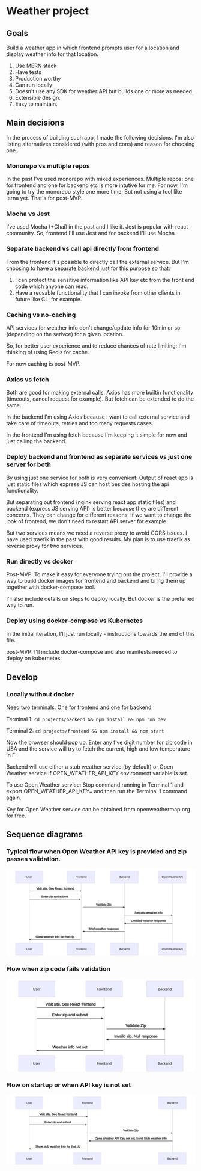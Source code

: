 # Weather project


## Goals

Build a weather app in which frontend prompts user for a location and display weather info for that location.

1. Use MERN stack
1. Have tests
1. Production worthy
1. Can run locally
1. Doesn't use any SDK for weather API but builds one or more as needed.
1. Extensible design.
1. Easy to maintain.


## Main decisions

In the process of building such app, I made the following decisions. I'm also listing alternatives considered (with pros and cons) and reason for choosing one.

### Monorepo vs multiple repos

In the past I've used monorepo with mixed experiences. Multiple repos: one for frontend and one for backend etc is more intutive for me.
For now, I'm going to try the monorepo style one more time. But not using a tool like lerna yet. That's for post-MVP.

### Mocha vs Jest

I've used Mocha (+Chai) in the past and I like it. Jest is popular with react community. So, frontend I'll use Jest and for backend I'll use Mocha.

### Separate backend vs call api directly from frontend

From the frontend it's possible to directly call the external service. But I'm choosing to have a separate backend just for this purpose so that:

1. I can protect the sensitive information like API key etc from the front end code which anyone can read.
1. Have a reusable functionality that I can invoke from other clients in future like CLI for example.


###  Caching vs no-caching

API services for weather info don't change/update info for 10min or so (depending on the serivce) for a given location.

So, for better user experience and to reduce chances of rate limiting: I'm thinking of using Redis for cache.

For now caching is post-MVP.

### Axios vs fetch

Both are good for making external calls. Axios has more builtin functionality (timeouts, cancel request for example). But fetch can be extended to do the same.

In the backend I'm using Axios because I want to call external service and take care of timeouts, retries and too many requests cases.

In the frontend I'm using fetch because I'm keeping it simple for now and just calling the backend.

### Deploy backend and frontend as separate services vs just one server for both

By using just one service for both is very convenient: Output of react app is just static files which express JS can host besides hosting the api functionality.

But separating out frontend (nginx serving react app static files) and backend (express JS serving API) is better because they are different concerns.
They can change for different reasons. If we want to change the look of frontend, we don't need to restart API server for example.

But two services means we need a reverse proxy to avoid CORS issues. I have used traefik in the past with good results. My plan is to use traefik as reverse proxy for two services.

### Run directly vs docker

Post-MVP: To make it easy for everyone trying out the project, I'll provide a way to build docker images for frontend and backend and bring them up together with docker-compose tool. 

I'll also include details on steps to deploy locally. But docker is the preferred way to run.

### Deploy using docker-compose vs Kubernetes

In the initial iteration, I'll just run locally - instructions towards the end of this file.

post-MVP: I'll include docker-compose and also manifests needed to deploy on kubernetes.

## Develop

### Locally without docker

Need two terminals: One for frontend and one for backend

Terminal 1: ```cd projects/backend && npm install && npm run dev```

Terminal 2: ```cd projects/frontend && npm install && npm start```

Now the browser should pop up. Enter any five digit number for zip code in USA and the service will try to fetch the current, high and low temperature in F.

Backend will use either a stub weather service (by default) or Open Weather service if OPEN_WEATHER_API_KEY environment variable is set.

To use Open Weather service: Stop command running in Terminal 1 and export OPEN_WEATHER_API_KEY=<value> and then run the Terminal 1 command again.

Key for Open Weather service can be obtained from openweathermap.org for free.

## Sequence diagrams

### Typical flow when Open Weather API key is provided and zip passes validation.

![Flow-OpenWeather](docs/Flow-OpenWeather.svg)

### Flow when zip code fails validation

![Flow-bad-zip](docs/Flow-bad-zip.svg)

### Flow on startup or when API key is not set

![Flow-StubWeather](docs/Flow-StubWeather.svg)


